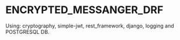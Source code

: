 # ENCRYPTED_MESSANGER_DRF
Using: cryptography, simple-jwt, rest_framework, django, logging and POSTGRESQL DB.
